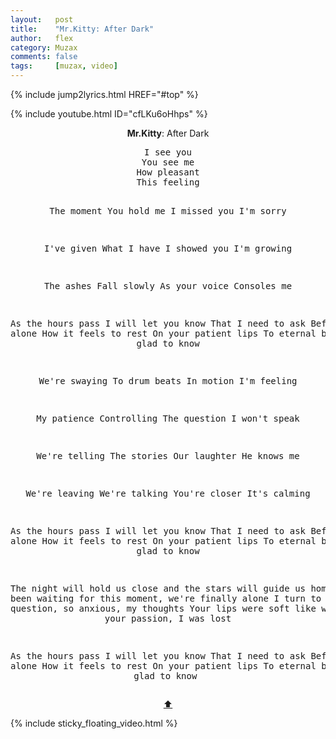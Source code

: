 ```yaml
---
layout:   post
title:    "Mr.Kitty: After Dark"
author:   flex
category: Muzax
comments: false
tags:     [muzax, video]
---
```


{% include jump2lyrics.html HREF="#top" %}

<div class="overridemaxwidthboth">
{% include youtube.html ID="cfLKu6oHhps" %}
</div>

<a id="top"></a>
<div id="lyrics"><div class="lyricsheader" style=""><p><center><b>Mr.Kitty</b>: After Dark</center></p></div>
<center><pre>
I see you
You see me
How pleasant
This feeling
 
The moment
You hold me
I missed you
I'm sorry
 
I've given
What I have
I showed you
I'm growing
 
The ashes
Fall slowly
As your voice
Consoles me
 
As the hours pass
I will let you know
That I need to ask
Before I'm alone
How it feels to rest
On your patient lips
To eternal bliss
I'm so glad to know

We're swaying
To drum beats
In motion
I'm feeling
 
My patience
Controlling
The question
I won't speak
 
We're telling
The stories
Our laughter
He knows me
 
We're leaving
We're talking
You're closer
It's calming
 
As the hours pass
I will let you know
That I need to ask
Before I'm alone
How it feels to rest
On your patient lips
To eternal bliss
I'm so glad to know

The night will hold us close 
and the stars will guide us home
I've been waiting for this moment, 
we're finally alone
I turn to ask the question, 
so anxious, my thoughts
Your lips were soft like winter, 
in your passion, I was lost
 
As the hours pass
I will let you know
That I need to ask
Before I'm alone
How it feels to rest
On your patient lips
To eternal bliss
I'm so glad to know
</pre>
<a href="#top">⬆</a></center></div>

<div class="sticky_floating_video"></div>
{% include sticky_floating_video.html %}